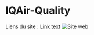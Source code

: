 ﻿# IQAir-Quality
Liens du site : [Link text](https://website-name.com)
![Site web](https://media.discordapp.net/attachments/1230586940131381342/1304014517235351582/Capture_decran_2024-11-07_a_10.27.19.png?ex=672dd9a8&is=672c8828&hm=a6d6e08a12b98334b2efd6a70c4ee57b627a8bdb27b24307e839668140ff126b&=&format=webp&quality=lossless&width=1302&height=1056)
